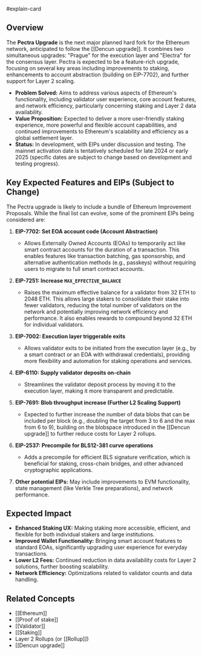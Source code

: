#explain-card

## Overview

The **Pectra Upgrade** is the next major planned hard fork for the Ethereum network, anticipated to follow the [[Dencun upgrade]]. It combines two simultaneous upgrades: "Prague" for the execution layer and "Electra" for the consensus layer. Pectra is expected to be a feature-rich upgrade, focusing on several key areas including improvements to staking, enhancements to account abstraction (building on EIP-7702), and further support for Layer 2 scaling.

- **Problem Solved:** Aims to address various aspects of Ethereum's functionality, including validator user experience, core account features, and network efficiency, particularly concerning staking and Layer 2 data availability.
- **Value Proposition:** Expected to deliver a more user-friendly staking experience, more powerful and flexible account capabilities, and continued improvements to Ethereum's scalability and efficiency as a global settlement layer.
- **Status:** In development, with EIPs under discussion and testing. The mainnet activation date is tentatively scheduled for late 2024 or early 2025 (specific dates are subject to change based on development and testing progress).

## Key Expected Features and EIPs (Subject to Change)

The Pectra upgrade is likely to include a bundle of Ethereum Improvement Proposals. While the final list can evolve, some of the prominent EIPs being considered are:

1.  **EIP-7702: Set EOA account code (Account Abstraction)**

    - Allows Externally Owned Accounts (EOAs) to temporarily act like smart contract accounts for the duration of a transaction. This enables features like transaction batching, gas sponsorship, and alternative authentication methods (e.g., passkeys) without requiring users to migrate to full smart contract accounts.

2.  **EIP-7251: Increase `MAX_EFFECTIVE_BALANCE`**

    - Raises the maximum effective balance for a validator from 32 ETH to 2048 ETH. This allows large stakers to consolidate their stake into fewer validators, reducing the total number of validators on the network and potentially improving network efficiency and performance. It also enables rewards to compound beyond 32 ETH for individual validators.

3.  **EIP-7002: Execution layer triggerable exits**

    - Allows validator exits to be initiated from the execution layer (e.g., by a smart contract or an EOA with withdrawal credentials), providing more flexibility and automation for staking operations and services.

4.  **EIP-6110: Supply validator deposits on-chain**

    - Streamlines the validator deposit process by moving it to the execution layer, making it more transparent and predictable.

5.  **EIP-7691: Blob throughput increase (Further L2 Scaling Support)**

    - Expected to further increase the number of data blobs that can be included per block (e.g., doubling the target from 3 to 6 and the max from 6 to 9), building on the blobspace introduced in the [[Dencun upgrade]] to further reduce costs for Layer 2 rollups.

6.  **EIP-2537: Precompile for BLS12-381 curve operations**

    - Adds a precompile for efficient BLS signature verification, which is beneficial for staking, cross-chain bridges, and other advanced cryptographic applications.

7.  **Other potential EIPs:** May include improvements to EVM functionality, state management (like Verkle Tree preparations), and network performance.

## Expected Impact

- **Enhanced Staking UX:** Making staking more accessible, efficient, and flexible for both individual stakers and large institutions.
- **Improved Wallet Functionality:** Bringing smart account features to standard EOAs, significantly upgrading user experience for everyday transactions.
- **Lower L2 Fees:** Continued reduction in data availability costs for Layer 2 solutions, further boosting scalability.
- **Network Efficiency:** Optimizations related to validator counts and data handling.

## Related Concepts

- [[Ethereum]]
- [[Proof of stake]]
- [[Validator]]
- [[Staking]]
- Layer 2 Rollups (or [[Rollup]])
- [[Dencun upgrade]]
